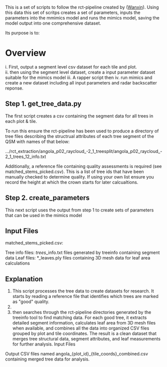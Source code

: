 This is a set of scripts to follow the rct-pipeline created by ([Wanxin](https://github.com/Rthomass/test/edit/main/README.md)). Using this data this set of scritps creates a set of parameters, inputs the parameters into the mmimics model and runs the mimics model, saving the model output into one comprehensive dataset. 

Its purpose is to:  

# Overview

i. First, output a segment level csv dataset for each tile and plot.  
ii. then using the segment level dataset, create a input parameter dataset suitable for the mimics model
iii. A rapper script then 
iv. run mimics and create a new dataset including all input parameters and radar backscatter reponse.

## Step 1. get_tree_data.py
The first script creates a csv containing the segment data for all trees in each plot & tile. 

To run this ensure the rct-pipeline has been used to produce a directory of tree files describing the structrual attributes of each tree segment of the QSM with  names of that below:

.../rct_extraction/angola_p02_raycloud_-2_1_treesplit/angola_p02_raycloud_-2_1_trees_12_info.txt

Additionally, a reference file containing  quality assessments is required (see matched_stems_picked.csv). This is a list of tree ids that have been manually checked to determine quality. If using your own list ensure you record the height at which the crown starts for later calcualtions. 

## Step 2. create_parameters

This next script uses the output from step 1 to create sets of parameters that can be used in the mimics model






## Input Files
matched_stems_picked.csv: 




Tree info files: *_trees_*_info.txt files generated by treeinfo containing segment data
Leaf files: *_leaves.ply files containing 3D mesh data for leaf area calculations
## Explanation
1. This script processes the tree data to create datasets for research. It starts by reading a reference file that identifies which trees are marked as "good" quality. 
2.
3.   then searches through the rct-pipeline directories generated by the treeinfo tool to find matching data. For each good tree, it extracts detailed segment information, calculates leaf area from 3D mesh files when available, and combines all the data into organized CSV files grouped by plot and tile coordinates. The result is a clean dataset that merges tree structural data, segment attributes, and leaf measurements for further analysis.
Input Files



Output
CSV files named angola_{plot_id}_{tile_coords}_combined.csv containing merged tree data for analysis.



